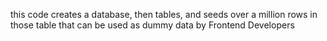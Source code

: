 this code creates a database, 
then tables, and seeds over a million rows in those table that can be used as dummy data by Frontend Developers

